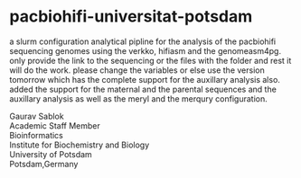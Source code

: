 # pacbiohifi-universitat-potsdam
a slurm configuration analytical pipline for the analysis of the pacbiohifi sequencing genomes using the verkko, hifiasm and the genomeasm4pg. only provide the link to the sequencing or the files with the folder and rest it will do the work. please change the variables or else use the version tomorrow which has the complete support for the auxillary analysis also. added the support for the maternal and the parental sequences and the auxillary analysis as well as the meryl and the merqury configuration.

Gaurav Sablok \
Academic Staff Member \
Bioinformatics \
Institute for Biochemistry and Biology \
University of Potsdam \
Potsdam,Germany
